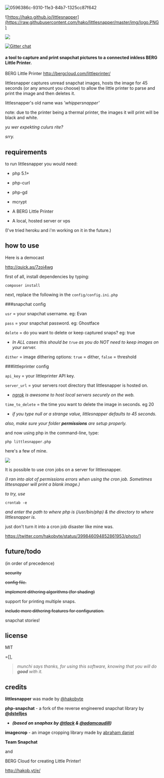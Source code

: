 ![0596386c-9310-11e3-84b7-1325cc87f642](https://cloud.githubusercontent.com/assets/2040416/3451167/ea0d3e18-018e-11e4-93b0-d748259ed7cb.png)

![https://hako.github.io/littlesnapper](https://raw.githubusercontent.com/hako/littlesnapper/master/img/logo.PNG)

![](http://hakobaito.co.uk/content/01389892049828525366.png)

[![Gitter chat](https://badges.gitter.im/hako/littlesnapper.png)](https://gitter.im/hako/littlesnapper)

#### a tool to capture and print snapchat pictures to a connected inkless BERG Little Printer.

BERG Little Printer
<http://bergcloud.com/littleprinter/>

littlesnapper captures unread snapchat images, hosts the image for 45 seconds (or any amount you choose) to allow the little printer to parse and print the image and then deletes it.  

littlesnapper's old name was *'whippersnapper'* 

note: due to the printer being a thermal printer, the images it will print will be black and white.

_yu wer expekting culurs rite?_

_srry._

## requirements

to run littlesnapper you would need:

-   php 5.1+

-   php-curl

-	php-gd

-   mcrypt

-   A BERG Little Printer

-   A local, hosted server or vps

(I've tried heroku and i'm working on it in the future.)

## how to use

Here is a democast
 
<a href="http://quick.as/7zoi4wg">http://quick.as/7zoi4wg</a>

first of all, install dependencies by typing: 

```composer install```

next, replace the following in the ```config/config.ini.php```

###snapchat config

```usr``` = your snapchat username. eg: Evan 

```pass``` = your snapchat password. eg: Ghostface

```delete``` = do you want to delete or keep captured snaps? eg: true

+ _In ALL cases this should be ```true``` as you do NOT need to keep images on your server._ 

```dither``` = image dithering options: ```true``` = dither, ```false``` = threshold


###littleprinter config

```api_key``` = your littleprinter API key.

```server_url``` = your servers root directory that littlesnapper is hosted on.

+ _[ngrok](https://ngrok.com/) is awesome to host local servers securely on the web._ 

```time_to_delete``` = the time you want to delete the image in seconds. eg 20

+	_if you type null or a strange value, littlesnapper defaults to 45 seconds._

_also, make sure your folder **permissions** are setup properly._

and now using php in the command-line, type:

    php littlesnapper.php
    
here's a few of mine.

![](http://www.hakobaito.co.uk/content/687474703a2f2f7331362e706f7374696d672e6f72672f7475726474653464312f494d475f303036332e6a7067.jpg)

It is possible to use cron jobs on a server for littlesnapper.

_(I ran into alot of permissions errors when using the cron job. Sometimes littesnapper will print a blank image.)_

_to try, use_

    crontab -e
    
_and enter the path to where php is (/usr/bin/php) & the directory to where littlesnapper is._

just don't turn it into a cron job disaster like mine was.

<https://twitter.com/hakobyte/status/399846094852861953/photo/1>

## future/todo

(in order of precedence)

<del>security<del>

<del>config file.<del>

<del>implement dithering algorithms (for shading)<del>

support for printing multiple snaps.

<del>include more dithering features for configuration.<del>

snapchat stories!

## license

MIT

=[],

 > _munchi says thanks, for using this software, knowing that you will do **good** with it._	

## credits

**littlesnapper** was made by [@hakobyte][@hakobyte]

**php-snapchat** - a fork of the reverse engineered snapchat library by **[@dstelljes][@dstelljes]** 

+ _**(based on snaphax by [@tlack][@tlack] & [@adamcaudill][@adamcaudill])**_



**imagecrop** - an image cropping library made by [abraham daniel][@abrahamdaniel]


**Team Snapchat**

and

BERG Cloud for creating Little Printer!

http://hakob.yt/e/

  [@hakobyte]: https://twitter.com/hakobyte
  [@dstelljes]: https://github.com/dstelljes
  [@tlack]: https://twitter.com/tlack
  [@adamcaudill]: https://twitter.com/adamcaudill
  [@abrahamdaniel]:https://github.com/abrahamdaniel/imageCrop
